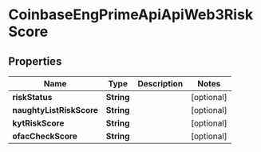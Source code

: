 
# CoinbaseEngPrimeApiApiWeb3RiskScore

## Properties
Name | Type | Description | Notes
------------ | ------------- | ------------- | -------------
**riskStatus** | **String** |  |  [optional]
**naughtyListRiskScore** | **String** |  |  [optional]
**kytRiskScore** | **String** |  |  [optional]
**ofacCheckScore** | **String** |  |  [optional]



